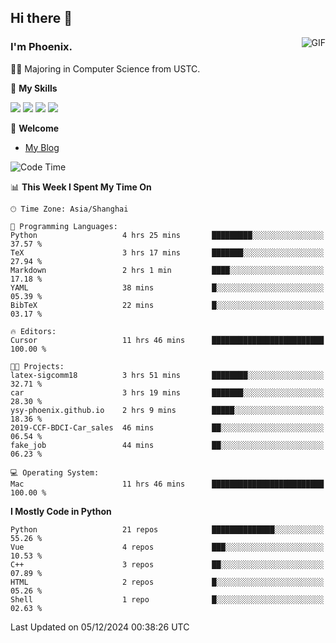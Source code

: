 ## Hi there 👋
<img align="right" alt="GIF" src="https://raw.githubusercontent.com/JoeyBling/JoeyBling/master/pic/pusheencode.gif" />

### I'm Phoenix.

👨‍🎓 Majoring in Computer Science from USTC.

🌟 **My Skills**

![](https://img.shields.io/badge/-Python-3e74a2?style=flat-square&logo=Python&logoColor=fff)
![](https://img.shields.io/badge/-C++-9f62a5?style=flat&logo=cplusplus&logoColor=white)
![](https://img.shields.io/badge/-Linux-185886?style=flat-square&logo=Linux&logoColor=fff)
![](https://img.shields.io/badge/-Rust-ff4136?style=flat-square&logo=Rust&logoColor=fff)

💬 **Welcome**

- [My Blog](https://ysy-phoenix.github.io/)

<!--START_SECTION:waka-->
![Code Time](http://img.shields.io/badge/Code%20Time-998%20hrs%209%20mins-blue)

📊 **This Week I Spent My Time On** 

```text
🕑︎ Time Zone: Asia/Shanghai

💬 Programming Languages: 
Python                   4 hrs 25 mins       █████████░░░░░░░░░░░░░░░░   37.57 % 
TeX                      3 hrs 17 mins       ███████░░░░░░░░░░░░░░░░░░   27.94 % 
Markdown                 2 hrs 1 min         ████░░░░░░░░░░░░░░░░░░░░░   17.18 % 
YAML                     38 mins             █░░░░░░░░░░░░░░░░░░░░░░░░   05.39 % 
BibTeX                   22 mins             █░░░░░░░░░░░░░░░░░░░░░░░░   03.17 % 

🔥 Editors: 
Cursor                   11 hrs 46 mins      █████████████████████████   100.00 % 

🐱‍💻 Projects: 
latex-sigcomm18          3 hrs 51 mins       ████████░░░░░░░░░░░░░░░░░   32.71 % 
car                      3 hrs 19 mins       ███████░░░░░░░░░░░░░░░░░░   28.30 % 
ysy-phoenix.github.io    2 hrs 9 mins        █████░░░░░░░░░░░░░░░░░░░░   18.36 % 
2019-CCF-BDCI-Car_sales  46 mins             ██░░░░░░░░░░░░░░░░░░░░░░░   06.54 % 
fake_job                 44 mins             ██░░░░░░░░░░░░░░░░░░░░░░░   06.23 % 

💻 Operating System: 
Mac                      11 hrs 46 mins      █████████████████████████   100.00 % 
```

**I Mostly Code in Python** 

```text
Python                   21 repos            ██████████████░░░░░░░░░░░   55.26 % 
Vue                      4 repos             ███░░░░░░░░░░░░░░░░░░░░░░   10.53 % 
C++                      3 repos             ██░░░░░░░░░░░░░░░░░░░░░░░   07.89 % 
HTML                     2 repos             █░░░░░░░░░░░░░░░░░░░░░░░░   05.26 % 
Shell                    1 repo              █░░░░░░░░░░░░░░░░░░░░░░░░   02.63 % 
```




 Last Updated on 05/12/2024 00:38:26 UTC
<!--END_SECTION:waka-->

<!--
**ysy-phoenix/ysy-phoenix** is a ✨ _special_ ✨ repository because its `README.md` (this file) appears on your GitHub profile.

Here are some ideas to get you started:

- 🔭 I’m currently working on ...
- 🌱 I’m currently learning ...
- 👯 I’m looking to collaborate on ...
- 🤔 I’m looking for help with ...
- 💬 Ask me about ...
- 📫 How to reach me: ...
- 😄 Pronouns: ...
- ⚡ Fun fact: ...
-->
